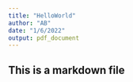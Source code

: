 ```yaml
---
title: "HelloWorld"
author: "AB"
date: "1/6/2022"
output: pdf_document
---
```


## This is a markdown file


